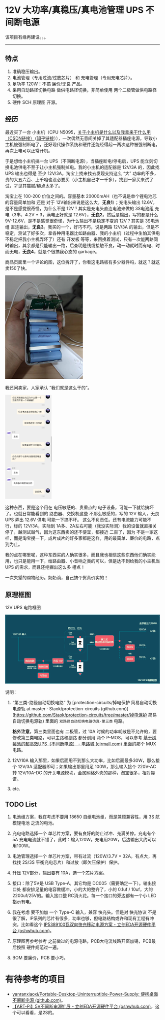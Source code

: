 # 12V 大功率/真稳压/真电池管理 UPS 不间断电源

该项目有缘再建设。。。

------

## 特点

1. 准确稳压输出。
2. 电池管理（专用过流/过放芯片） 和 充电管理（专用充电芯片）。
3. 足功率 120W！不搞 廉价/无良 产品。
3. 采用自动路径切换电路 做供电路径切换，非简单使用 两个二极管做供电路径切换。
4. 硬件 SCH 原理图 开源。

## 经历

最近买了一台 小主机（CPU N5095，[关于小主机是什么以及我拿来干什么用（CSDN链接）](https://blog.csdn.net/Staokgo/article/details/122010638)（[知乎链接](https://zhuanlan.zhihu.com/p/425586692)）），一次偶然无意间关掉了其适配器插座电源，导致小主机被强制断电了，还好现代操作系统和硬件还能经得起一两次这种被强制断电，再次上电可以正常开机。

于是想给小主机搞一台 UPS（不间断电源），当插座断电/停电后，UPS 能立刻切换电池供电不至于让小主机强制掉电。我的小主机的适配器是 12V/3A 的，因此找 UPS 输出也得是 至少 12V/3A，淘宝上找来找去发现支持这么 “大” 功率的不多，贵的大五六百、上千咱也没必要买（小主机自己才一千多），找到一家买来试了试，才见其猫腻/糙点太多了。

淘宝上在 100-200 价位之间的。容量基本 20000mAH（也不说是单个锂电池芯的容量简单加和 还是 对于 12V输出来说是这么大，**无良1**）；充电头输出 12.6V，是不是感觉很奇怪，为什么不是 12V？其实是充电头直连电池来做的 3S电池组 充电（3串，4.2V * 3，满电正好就是 12.6V），**无良2**。然后是输出，写的都是什么 9V-12.6V，是不是感觉很奇怪，为什么输出不是稳定不变的 12V？其实是 3S电池组 直连输出，**无良3**。我买的一个，好巧不巧，说是两路 12V/3A 的输出，但是不稳定，测试了好多次，拿各种用电器比如路由器、我的小主机（过程中生怕其供电不稳定把我小主机弄坏了）还有 开发板 等等，来回换着测试，只有一次能两路同时输出，其余都是只能输出一路，后查明是线缆接触不良，动一动就时而有电、时而无电，**无良4**，就是个很搞我心态的 garbage。

商品页面里一个评论的图，这位拆开了，你看这电路板有多少器件吗，就这？就这卖150了快。

<img src="assets/无良品1.jpg" alt="无良品1" style="zoom:33%;" />

我还问卖家，人家承认 “我们就是这么干的”。

<img src="assets/无良品2.jpg" alt="无良品2" style="zoom:33%;" />

这种东西，要是这个用在 电压敏感的、贵重点的 电子设备，可能一下就给搞坏了。也就日常能看到的 路由器、交换机这些 不那么敏感的，写的 12V 输入，无良 UPS 弄出 12.6V 供电 可能一下搞不坏。 这么不负责任。还有电流能力可能不行，标的 12V/3A，实际到 1A多、2A左右可能（我没实际测）我的设备就直接关停了，越测试越气，因为这东西卖的还不便宜，都接近 二百了，因为 不是一家这样，而是淘宝搜一下，成片成片的好多家都是这样，用的最简单、廉价的电路，点到为止。

我的点在哪里呢，这种东西买的人确实很多，而且我也相信这些东西他们确实能用，也只是能用一下，给路由器、小音响之类的可以，但是达不到给我的小主机当 UPS 的需求，而且还挖掘出这么多 槽点！

一次失望的购物经历。奶奶滴，自己搞个货真价实的！

## 原理框图

12V UPS 电路框图

<img src="assets/12V-UPS框图.png" alt="12V-UPS框图" style="zoom:150%;" />

说明：

1. “第三类-路径自动切换电路” 为 [protection-circuits/掉电保护 简易自动切换电源轨 at master · Staok/protection-circuits (github.com)](https://github.com/Staok/protection-circuits/tree/master/掉电保护 简易自动切换电源轨) 里面的 `双路径自动切换电路仿真-第三类` 电路。

   **格外注意**，第三类里面也有 二极管，过 10A 时候的功率耗散是不允许的，要修改第三类电路，可以主路和副路 都分别用 两个 P-MOS，可以参考 [基于树莓派的超高效UPS（不间断电源） - 电路城 (cirmall.com)](https://www.cirmall.com/circuit/27377/) 里面的那个 MUX 电路。

2. 12V/10A 输入那里，如果后面用不到那么大功率，比如后面最多30W，那么接个 12V/3A 适配器即可；如果输出那里用足 100W，那么输入接个 220V-AC 转 12V/10A-DC 的开关电源模块，金属网格外壳的那种，淘宝很多，相对靠谱。

4. etc.

## TODO List

1. 电池组方案，我在考虑不要用 18650 自组电池组，而是兼顾兼容性，用 3S 航模锂电池 之流的电池。
2. 充电电路选择一个 单芯片方案，要有良好的防止过冲、充满关停。充电有个 5A 充电电流就不错了，此时：输入120W，充电用20W，后边输出大约可以用100W。
3. 电池管理选择一个 单芯片方案，带有过流（120W/3.7V = 32A，有点大，再找找 2S/3S 平衡充电芯片）和过放（即欠压保护）保护。
4. 升压 12V部分，输出要有 10A，选一个芯片方案。
5. 接口：除了5V是 USB Type-A，其它均是 DC005（需要确定一下）。输出接口处 都安排足量的电容做缓冲，小的大的整齐了，小的 0.1uf / 10uf，大的2200uf/25V的。输入接口整 RC消火花。每一个接口的旁边都有一个小 LED 指示有电。
5. 我在考虑 要不加加 一个 Type-C 输入，兼容 快充头。但是对 快充协议 不是很了解，IP系列的芯片有很多，功率也够，但电路结构或许和现有工程有冲突。比如看这个 [IP5389100瓦双向快充移动电源方案 - 立创EDA开源硬件平台 (oshwhub.com)](https://oshwhub.com/wzw666/ip5389)。



1. 原理图再参考参考 之前做过的电源电路，PCB大电流线路开窗加锡，PCB最后按照 硬件规范过一遍。
2. BOM 要廉价，PCB 要小巧。

# 有待参考的项目

- [yanranxiaoxi/Portable-Desktop-Uninterruptible-Power-Supply: 便携桌面不间断电源 (github.com)](https://github.com/yanranxiaoxi/Portable-Desktop-Uninterruptible-Power-Supply)。
- [【ART-Pi】5V不间断电源扩展 - 立创EDA开源硬件平台 (oshwhub.com)](https://oshwhub.com/asxs/kuo-zhan-bandemo)，这个可以看看，是2S的。